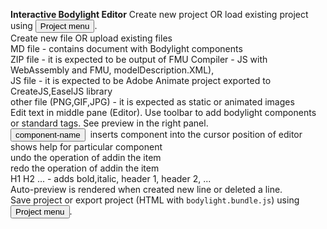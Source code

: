 __Interactive Bodylight Editor__
Create new project OR load existing project using <button class="w3-button w3-bar-item w3-theme-l4"><i class="fa fa-bars"></i> Project menu</button>.    
Create new file OR upload existing files    
  MD file - contains document with Bodylight components  
  ZIP file - it is expected to be output of FMU Compiler - JS with WebAssembly and FMU, modelDescription.XML),   
  JS file - it is expected to be Adobe Animate project exported to CreateJS,EaselJS library  
  other file (PNG,GIF,JPG) - it is expected as static or animated images  
Edit text in middle pane (Editor). Use toolbar to add bodylight components or standard tags. See preview in the right panel.    
  <button class="w3-padding-4 w3-border w3-round w3-theme-l4" style="margin-right:4px">component-name</button> inserts component into the cursor position of editor  
  <i class="fa fa-question-circle"></i> shows help for particular component    
  <i class="fa fa-undo"></i> undo the operation of addin the item  
  <i class="fa fa-repeat"></i> redo the operation of addin the item  
  <i class="fa fa-bold fa-italic"></i>H1 H2 ... - adds bold,italic, header 1, header 2, ...    
Auto-preview is rendered when created new line or deleted a line.    
Save project or export project (HTML with `bodylight.bundle.js`) using <button class="w3-button w3-bar-item w3-theme-l4"><i class="fa fa-bars"></i> Project menu</button>.  
  

